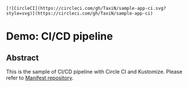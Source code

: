 `[![CircleCI](https://circleci.com/gh/TaxiN/sample-app-ci.svg?style=svg)](https://circleci.com/gh/TaxiN/sample-app-ci)`
# Demo: CI/CD pipeline

## Abstract
This is the sample of CI/CD pipeline with Circle CI and Kustomize.
Please refer to [Manifest repository](https://github.com/TaxiN/sample-manifest-repo).
